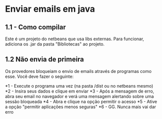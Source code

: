 # Enviar emails em java
## 1.1 - Como compilar
Este é um projeto do netbeans que usa libs externas. Para funcionar, adiciona os .jar da pasta "Bibliotecas" ao projeto.

## 1.2 Não envia de primeira
Os provedores bloqueiam o envio de emails através de programas como esse. Você deve fazer o seguinte:

*1 - Execute o programa uma vez (na pasta /dist ou no netbeans mesmo)
*2 - Insira seus dados e clique em enviar
*3 - Após a mensagem de erro, abra seu email no navegador e verá uma mensagem alertando sobre uma sessão bloqueada
*4 - Abra e clique na opção permitir o acesso
*5 - Ative a opção "permitir aplicações menos seguras"
*6 - GG. Nunca mais vai dar erro
